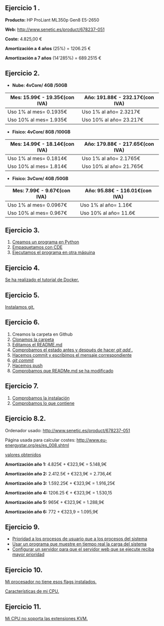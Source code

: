 Ejercicio 1 .
-------
**Producto:** HP ProLiant ML350p Gen8 E5-2650 

**Web:** http://www.senetic.es/product/678237-051

**Coste:** 4.825,00 € 

**Amortización a 4 años** (25%) = 1206.25 €

**Amortización a 7 años** (14'285%) = 689.2515 €


Ejercicio 2.
------
* **Nube: 4vCore/ 4GB /50GB**

|**Mes**: 15.99€ - 19.35€(con IVA)|**Año**: 191.88€ - 232.17€(con IVA)|
|-----------------------|-----------------------|
|Uso 1% al mes= 0.1935€ | Uso 1% al año= 2.3217€|	
|Uso 10% al mes= 1.935€ | Uso 10% al año= 23.217€|	


* **Físico: 4vCore/ 8GB /100GB**

|**Mes**: 14.99€ - 18.14€(con IVA)|**Año**: 179.88€ - 217.65€(con IVA)|
|-----------------------|-----------------------|
|Uso 1% al mes= 0.1814€ | Uso 1% al año= 2.1765€|	
|Uso 10% al mes= 1.814€ | Uso 10% al año= 21.765€|

* **Físico: 3vCore/ 4GB /50GB**

|**Mes**: 7.99€ - 9.67€(con IVA)|**Año**: 95.88€ - 116.01€(con IVA)|
|-----------------------|-----------------------|
|Uso 1% al mes= 0.0967€ | Uso 1% al año= 1.16€|	
|Uso 10% al mes= 0.967€ | Uso 10% al año= 11.6€|

Ejercicio 3.
------
1. [Creamos un programa en Python](https://github.com/Jarotru/IV/blob/master/Ejercicios/Tema1_Imagenes/3.1.jpg)
2. [Empaquetamos con CDE](https://github.com/Jarotru/IV/blob/master/Ejercicios/Tema1_Imagenes/3.2.jpg)
3. [Ejecutamos el programa en otra máquina](https://github.com/Jarotru/IV/blob/master/Ejercicios/Tema1_Imagenes/3.3.jpg)

Ejercicio 4.
------
[Se ha realizado el tutorial de Docker.](https://github.com/Jarotru/IV/blob/master/Ejercicios/Tema1_Imagenes/4.jpg)

Ejercicio 5.
------
[Instalamos git.](https://github.com/Jarotru/IV/blob/master/Ejercicios/Tema1_Imagenes/5.1.jpg)

Ejercicio 6.
------
1. Creamos la carpeta en Github
2. [Clonamos la carpeta](https://github.com/Jarotru/IV/blob/master/Ejercicios/Tema1_Imagenes/6.2.jpg)
3. [Editamos el README.md](https://github.com/Jarotru/IV/blob/master/Ejercicios/Tema1_Imagenes/6.3.jpg)
4. [Comprobamos el estado antes y después de hacer *git add .*](https://github.com/Jarotru/IV/blob/master/Ejercicios/Tema1_Imagenes/6.4.jpg)
5. [Hacemos commit y escribimos el mensaje correspondiente](https://github.com/Jarotru/IV/blob/master/Ejercicios/Tema1_Imagenes/6.5.jpg)
6. [*git commit*](https://github.com/Jarotru/IV/blob/master/Ejercicios/Tema1_Imagenes/6.6.jpg)
7. [Hacemos push](https://github.com/Jarotru/IV/blob/master/Ejercicios/Tema1_Imagenes/3.7.jpg)
8. [Comprobamos que READMe.md se ha modificado](https://github.com/Jarotru/IV/blob/master/Ejercicios/Tema1_Imagenes/6.8.jpg)

Ejercicio 7.
------
1. [Comprobamos la instalación](https://github.com/Jarotru/IV/blob/master/Ejercicios/Tema1_Imagenes/7.1.jpg)
2. [Comprobamos lo que contiene](https://github.com/Jarotru/IV/blob/master/Ejercicios/Tema1_Imagenes/7.2.jpg)

Ejercicio 8.2.
------
Ordenador usado: http://www.senetic.es/product/678237-051

Página usada para calcular costes: http://www.eu-energystar.org/es/es_008.shtml

[valores obtenidos](https://github.com/Jarotru/IV/blob/master/Ejercicios/Tema1_Imagenes/8.2.jpg)

**Amortización año 1:** 4.825€ + €323,9€ = 5.148,9€

**Amortización año 2:** 2.412.5€ + €323,9€ = 2.736,4€

**Amortización año 3:** 1.592.25€ + €323,9€ = 1.916,25€

**Amortización año 4:** 1206.25 € + €323,9€ = 1.530,15

**Amortización año 5:** 965€ + €323,9€ = 1.288,9€

**Amortización año 6:** 772 + €323,9 = 1.095,9€

Ejercicio 9.
------
* [Prioridad a los procesos de usuario que a los procesos del sistema](https://github.com/Jarotru/IV/blob/master/Ejercicios/Tema1_Imagenes/9.2.jpg)
* [Usar un programa que muestre en tiempo real la carga del sistema](https://github.com/Jarotru/IV/blob/master/Ejercicios/Tema1_Imagenes/9.3.jpg)
* [Configurar un servidor para que el servidor web que se ejecute reciba mayor prioridad](https://github.com/Jarotru/IV/blob/master/Ejercicios/Tema1_Imagenes/9.4.jpg)

Ejercicio 10.
------
[Mi procesador no tiene esos flags instalados.](https://github.com/Jarotru/IV/blob/master/Ejercicios/Tema1_Imagenes/10.1.jpg)

[Características de mi CPU.](https://github.com/Jarotru/IV/blob/master/Ejercicios/Tema1_Imagenes/10.2.jpg)

Ejercicio 11.
------
[Mi CPU no soporta las extensiones KVM.](https://github.com/Jarotru/IV/blob/master/Ejercicios/Tema1_Imagenes/11.jpg)
